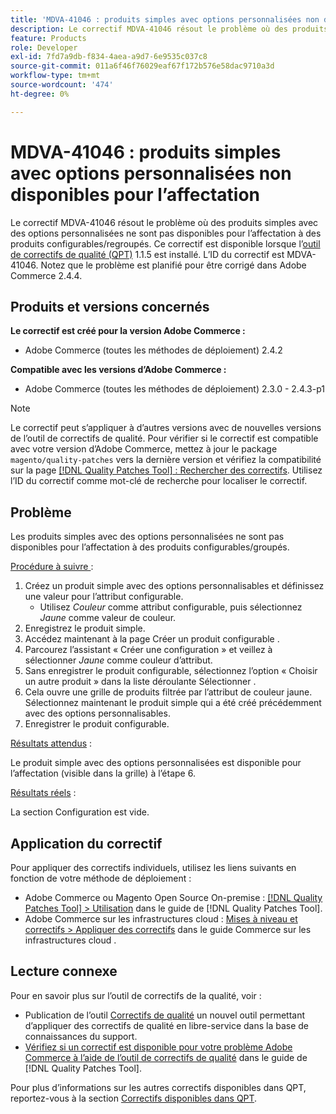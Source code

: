 ```yaml
---
title: 'MDVA-41046 : produits simples avec options personnalisées non disponibles pour l’affectation'
description: Le correctif MDVA-41046 résout le problème où des produits simples avec des options personnalisées ne sont pas disponibles pour l’affectation à des produits configurables/regroupés. Ce correctif est disponible lorsque l’outil [Outil de correctifs de la qualité (QPT)](https://experienceleague.adobe.com/fr/docs/commerce-operations/tools/quality-patches-tool/quality-patches-tool-to-self-serve-quality-patches) 1.1.5 est installé. L’ID du correctif est MDVA-41046. Notez que le problème est planifié pour être corrigé dans Adobe Commerce 2.4.4.
feature: Products
role: Developer
exl-id: 7fd7a9db-f834-4aea-a9d7-6e9535c037c8
source-git-commit: 011a6f46f76029eaf67f172b576e58dac9710a3d
workflow-type: tm+mt
source-wordcount: '474'
ht-degree: 0%

---
```


# MDVA-41046 : produits simples avec options personnalisées non disponibles pour l’affectation

Le correctif MDVA-41046 résout le problème où des produits simples avec des options personnalisées ne sont pas disponibles pour l’affectation à des produits configurables/regroupés. Ce correctif est disponible lorsque l’[outil de correctifs de qualité (QPT)](https://experienceleague.adobe.com/fr/docs/commerce-operations/tools/quality-patches-tool/quality-patches-tool-to-self-serve-quality-patches) 1.1.5 est installé. L’ID du correctif est MDVA-41046. Notez que le problème est planifié pour être corrigé dans Adobe Commerce 2.4.4.

## Produits et versions concernés

**Le correctif est créé pour la version Adobe Commerce :**

* Adobe Commerce (toutes les méthodes de déploiement) 2.4.2

**Compatible avec les versions d’Adobe Commerce :**

* Adobe Commerce (toutes les méthodes de déploiement) 2.3.0 - 2.4.3-p1

>[!NOTE]
>
>Le correctif peut s’appliquer à d’autres versions avec de nouvelles versions de l’outil de correctifs de qualité. Pour vérifier si le correctif est compatible avec votre version d’Adobe Commerce, mettez à jour le package `magento/quality-patches` vers la dernière version et vérifiez la compatibilité sur la page [[!DNL Quality Patches Tool] : Rechercher des correctifs](https://experienceleague.adobe.com/fr/docs/commerce-operations/tools/quality-patches-tool/quality-patches-tool-to-self-serve-quality-patches). Utilisez l’ID du correctif comme mot-clé de recherche pour localiser le correctif.

## Problème

Les produits simples avec des options personnalisées ne sont pas disponibles pour l’affectation à des produits configurables/groupés.

<u>Procédure à suivre </u> :

1. Créez un produit simple avec des options personnalisables et définissez une valeur pour l’attribut configurable.
   * Utilisez *Couleur* comme attribut configurable, puis sélectionnez *Jaune* comme valeur de couleur.
1. Enregistrez le produit simple.
1. Accédez maintenant à la page Créer un produit configurable .
1. Parcourez l’assistant « Créer une configuration » et veillez à sélectionner *Jaune* comme couleur d’attribut.
1. Sans enregistrer le produit configurable, sélectionnez l’option « Choisir un autre produit » dans la liste déroulante Sélectionner .
1. Cela ouvre une grille de produits filtrée par l’attribut de couleur jaune. Sélectionnez maintenant le produit simple qui a été créé précédemment avec des options personnalisables.
1. Enregistrer le produit configurable.

<u>Résultats attendus</u> :

Le produit simple avec des options personnalisées est disponible pour l’affectation (visible dans la grille) à l’étape 6.

<u>Résultats réels</u> :

La section Configuration est vide.

## Application du correctif

Pour appliquer des correctifs individuels, utilisez les liens suivants en fonction de votre méthode de déploiement :

* Adobe Commerce ou Magento Open Source On-premise : [[!DNL Quality Patches Tool] > Utilisation](/help/tools/quality-patches-tool/usage.md) dans le guide de [!DNL Quality Patches Tool].
* Adobe Commerce sur les infrastructures cloud : [Mises à niveau et correctifs > Appliquer des correctifs](https://experienceleague.adobe.com/docs/commerce-cloud-service/user-guide/develop/upgrade/apply-patches.html?lang=fr) dans le guide Commerce sur les infrastructures cloud .

## Lecture connexe

Pour en savoir plus sur l’outil de correctifs de la qualité, voir :

* Publication de l’outil [Correctifs de qualité](https://experienceleague.adobe.com/fr/docs/commerce-operations/tools/quality-patches-tool/quality-patches-tool-to-self-serve-quality-patches) un nouvel outil permettant d’appliquer des correctifs de qualité en libre-service dans la base de connaissances du support.
* [Vérifiez si un correctif est disponible pour votre problème Adobe Commerce à l’aide de l’outil de correctifs de qualité](/help/tools/quality-patches-tool/patches-available-in-qpt/check-patch-for-magento-issue-with-magento-quality-patches.md) dans le guide de [!DNL Quality Patches Tool].

Pour plus d’informations sur les autres correctifs disponibles dans QPT, reportez-vous à la section [Correctifs disponibles dans QPT](https://support.magento.com/hc/en-us/sections/360010506631-Patches-available-in-MQP-tool-).
